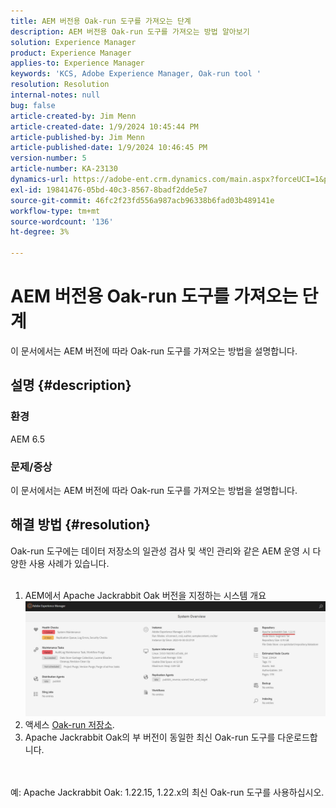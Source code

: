 ```yaml
---
title: AEM 버전용 Oak-run 도구를 가져오는 단계
description: AEM 버전용 Oak-run 도구를 가져오는 방법 알아보기
solution: Experience Manager
product: Experience Manager
applies-to: Experience Manager
keywords: 'KCS, Adobe Experience Manager, Oak-run tool '
resolution: Resolution
internal-notes: null
bug: false
article-created-by: Jim Menn
article-created-date: 1/9/2024 10:45:44 PM
article-published-by: Jim Menn
article-published-date: 1/9/2024 10:46:45 PM
version-number: 5
article-number: KA-23130
dynamics-url: https://adobe-ent.crm.dynamics.com/main.aspx?forceUCI=1&pagetype=entityrecord&etn=knowledgearticle&id=d4342ecf-40af-ee11-a569-6045bd006268
exl-id: 19841476-05bd-40c3-8567-8badf2dde5e7
source-git-commit: 46fc2f23fd556a987acb96338b6fad03b489141e
workflow-type: tm+mt
source-wordcount: '136'
ht-degree: 3%

---
```


# AEM 버전용 Oak-run 도구를 가져오는 단계


이 문서에서는 AEM 버전에 따라 Oak-run 도구를 가져오는 방법을 설명합니다.

## 설명 {#description}


### 환경

AEM 6.5

### 문제/증상

이 문서에서는 AEM 버전에 따라 Oak-run 도구를 가져오는 방법을 설명합니다.


## 해결 방법 {#resolution}

Oak-run 도구에는 데이터 저장소의 일관성 검사 및 색인 관리와 같은 AEM 운영 시 다양한 사용 사례가 있습니다.<br>    <br>
1. AEM에서 Apache Jackrabbit Oak 버전을 지정하는 시스템 개요
   ![](assets/9c19e0e0-dc7d-ee11-8179-6045bd006a22.png)
2. 액세스 [Oak-run 저장소](https://repo1.maven.org/maven2/org/apache/jackrabbit/oak-run/).<br>
3. Apache Jackrabbit Oak의 부 버전이 동일한 최신 Oak-run 도구를 다운로드합니다.

<br>    <br>    예: Apache Jackrabbit Oak: 1.22.15, 1.22.x의 최신 Oak-run 도구를 사용하십시오.
